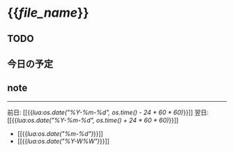 # {{_file_name_}}

## TODO

## 今日の予定

## note


---

前日: [[{{_lua:os.date("%Y-%m-%d", os.time() - 24 * 60 * 60)_}}]]
翌日: [[{{_lua:os.date("%Y-%m-%d", os.time() + 24 * 60 * 60)_}}]]

- [[{{_lua:os.date("%m-%d")_}}]]
- [[{{_lua:os.date("%Y-W%W")_}}]]
